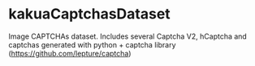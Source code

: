 # kakuaCaptchasDataset
Image CAPTCHAs dataset. Includes several Captcha V2, hCaptcha and captchas generated with python + captcha library (https://github.com/lepture/captcha)
